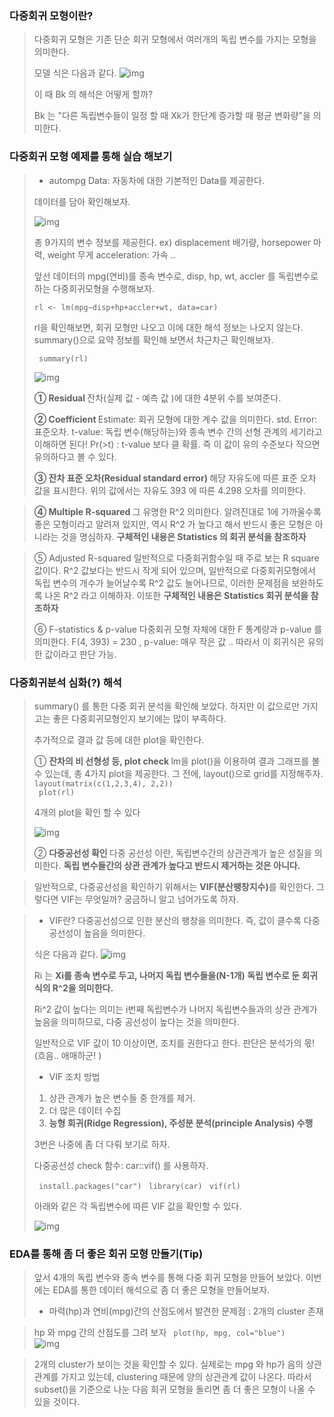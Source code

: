 ### 다중회귀 모형이란?
> 다중회귀 모형은 기존 단순 회귀 모형에서 여러개의 독립 변수를 가지는 모형을 의미한다.
>  
> 모델 식은 다음과 같다.
> ![img](C:/데이터분석자료/postech-mooc/img/multiR.jpg)
>
> 이 때 Bk 의 해석은 어떻게 할까?
>
> Bk 는 "다른 독립변수들이 일정 할 때 Xk가 한단계 증가할 때 평균 변화량"을 의미한다.
>

### 다중회귀 모형 예제를 통해 실습 해보기
>  * autompg Data: 자동차에 대한 기본적인 Data를 제공한다.
>  
>   데이터를 담아  확인해보자.
>
> ![img](C:/데이터분석자료/postech-mooc/img/multiR2.jpg)
>
> 총 9가지의 변수 정보를 제공한다.
> ex) displacement 배기량, horsepower 마력, weight 무게 acceleration: 가속 ..
>
>
>  앞선 데이터의 mpg(연비)를 종속 변수로, disp, hp, wt, accler 를 독립변수로 하는 다중회귀모형을 수행해보자.
>
> <code>rl <- lm(mpg~disp+hp+accler+wt, data=car)</code>
>
> rl을 확인해보면, 회귀 모형만 나오고 이에 대한 해석 정보는 나오지 않는다.
> summary()으로 요약 정보를 확인해 보면서 차근차근 확인해보자.
>
>  <code> summary(rl) </code>
>
> ![img](C:/데이터분석자료/postech-mooc/img/multiR3.jpg)
>
> <b> ① Residual </b>
> 잔차(실제 값 - 예측 값 )에 대한 4분위 수를 보여준다.
>
> <b> ② Coefficient </b>
> Estimate: 회귀 모형에 대한 계수 값을 의미한다.
> std. Error: 표준오차.
> t-value: 독립 변수(해당하는)와 종속 변수 간의 선형 관계의 세기라고 이해하면 된다!
> Pr(>t) : t-value 보다 클 확률. 즉 이 값이 유의 수준보다 작으면 유의하다고 볼 수 있다.
>
> <b> ③ 잔차 표준 오차(Residual standard error) </b>
>  해당 자유도에 따른 표준 오차 값을 표시한다.
>  위의 값에서는 자유도 393 에 따른 4.298 오차를 의미한다.

> <b> ④ Multiple R-squared </b>
>  그 유명한 R^2 의미한다. 알려진대로 1에 가까울수록 좋은 모형이라고 알려져 있지만,
>  역시 R^2 가 높다고 해서 반드시 좋은 모형은 아니라는 것을 명심하자.
> <b> 구체적인 내용은  Statistics 의 회귀 분석을 참조하자</b>

> ⑤ Adjusted R-squared
> 일반적으로 다중회귀함수일 때 주로 보는 R square 값이다.
> R^2 값보다는 반드시 작게 되어 있으며, 일반적으로 다중회귀모형에서 독립 변수의 개수가 늘어날수록 R^2 값도 늘어나므로, 이러한 문제점을 보완하도록 나온 R^2 라고 이해하자.
> 이또한 <b> 구체적인 내용은 Statistics 회귀 분석을 참조하자</b>
>
> ⑥ F-statistics & p-value
> 다중회귀 모형 자체에 대한 F 통계량과 p-value 를 의미한다.
> F(4, 393) = 230 , p-value: 매우 작은 값 ..  따라서 이 회귀식은 유의한 값이라고 판단 가능.

### 다중회귀분석 심화(?) 해석
> summary() 를 통한 다중 회귀 분석을 확인해 보았다.
> 하지만 이 값으로만 가지고는 좋은 다중회귀모형인지 보기에는 많이 부족하다.
>
> 추가적으로 결과 값 등에 대한 plot을 확인한다.
>
>  ① <b> 잔차의 비 선형성 등, plot check </b>
> lm을 plot()을 이용하여 결과 그래프를 볼 수 있는데, 총 4가지 plot을 제공한다.
> 그 전에, layout()으로 grid를 지정해주자.
> <code> layout(matrix(c(1,2,3,4), 2,2)) </code>
> <code> plot(rl) </code>
>  
> 4개의 plot을 확인 할 수 있다
>
>  ![img](C:/데이터분석자료/postech-mooc/img/multiR4.jpg)
>
> ② <b> 다중공선성 확인 </b>
> 다중 공선성 이란, 독립변수간의 상관관계가 높은 성질을 의미한다.
> <b> 독립 변수들간의 상관 관계가 높다고 반드시 제거하는 것은 아니다.</b>

> 일반적으로, 다중공선성을 확인하기 위해서는 <b>VIF(분산팽창지수)</b>를 확인한다.
> 그렇다면 VIF는 무엇일까? 궁금하니 알고 넘어가도록 하자.

> * VIF란?
> 다중공선성으로 인한 분산의 팽창을 의미한다. 즉, 값이 클수록 다중공선성이 높음을 의미한다.
>
> 식은 다음과 같다.
> ![img](C:/데이터분석자료/postech-mooc/img/multiR5.jpg)
>
> Ri 는 <b>Xi를 종속 변수로 두고, 나머지 독립 변수들을(N-1개) 독립 변수로 둔 회귀 식의 R^2을 의미한다.</b>
>
> Ri^2 값이 높다는 의미는 i번째 독립변수가 나머지 독립변수들과의 상관 관계가 높음을 의미하므로, 다중 공선성이 높다는 것을 의미한다.
>
> 일반적으로 VIF 값이 10 이상이면, 조치를 권한다고 한다.
> 판단은 분석가의 몫!(흐음.. 애매하군! )
> * VIF 조치 방법
>  1. 상관 관계가 높은 변수들 중 한개를 제거.
>  2. 더 많은 데이터 수집
>  3. <b> 능형 회귀(Ridge Regression), 주성분 분석(principle Analysis) 수행 </b>
>
> 3번은 나중에 좀 더 다뤄 보기로 하자.
>
> 다중공선성 check 함수: car::vif() 를 사용하자.
>
> <code> install.packages("car") </code>
> <code>library(car)</code>
> <code> vif(rl)</code>
>
>  아래와 같은 각 독립변수에 따른 VIF 값을 확인할 수 있다.
>
> ![img](C:/데이터분석자료/postech-mooc/img/multiR6.jpg)

### EDA를 통해 좀 더 좋은 회귀 모형 만들기(Tip)
> 앞서 4개의 독립 변수와 종속 변수를 통해 다중 회귀 모형을 만들어 보았다.
> 이번에는 EDA를 통한 데이터 해석으로 좀 더 좋은 모형을 만들어보자.
>
> * 마력(hp)과 연비(mpg)간의 산점도에서 발견한 문제점
>  : 2개의 cluster 존재

> hp 와 mpg 간의 산점도를 그려 보자
> <code> plot(hp, mpg, col="blue") </code>
> ![img](C:/데이터분석자료/postech-mooc/img/multiR7.jpg)

> 2개의 cluster가 보이는 것을 확인할 수 있다.
> 실제로는 mpg 와 hp가 음의 상관관계를 가지고 있는데, clustering 때문에 양의 상관관계 값이 나온다. 따라서 subset()을 기준으로 나눈 다음 회귀 모형을 돌리면 좀 더 좋은 모형이 나올 수 있을 것이다.
>
